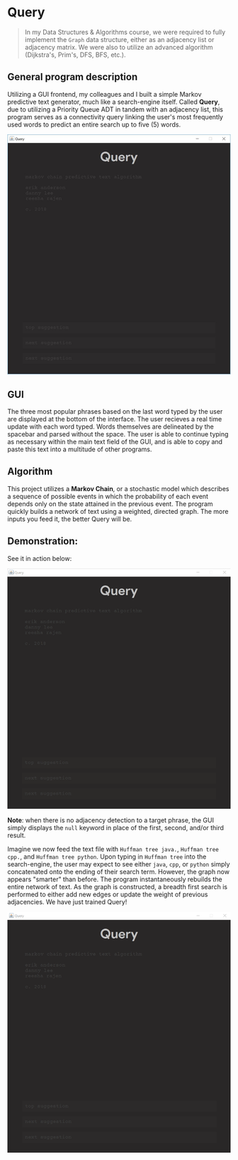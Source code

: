 # Query

>In my Data Structures & Algorithms course, we were required to fully implement the `Graph` data structure, either as an adjacency list or adjacency matrix. We were also to utilize an advanced algorithm (Dijkstra's, Prim's, DFS, BFS, etc.).

## General program description
Utilizing a GUI frontend, my colleagues and I built a simple Markov predictive text generator, much like a search-engine itself. Called **Query**, due to utilizing a Priority Queue ADT in tandem with an adjacency list, this program serves as a connectivity query linking the user's most frequently used words to predict an entire search up to five (5) words.

![Capture](images/screenshot01.JPG)

## GUI
The three most popular phrases based on the last word typed by the user are displayed at the bottom of the interface. The user recieves a real time update with each word typed. Words themselves are delineated by the spacebar and parsed without the space. The user is able to continue typing as necessary within the main text field of the GUI, and is able to copy and paste this text into a multitude of other programs.

## Algorithm
This project utilizes a **Markov Chain**, or a stochastic model which describes a sequence of possible events in which the probability of each event depends only on the state attained in the previous event. The program quickly builds a network of text using a weighted, directed graph. The more inputs you feed it, the better Query will be.

## Demonstration:
See it in action below:

![GIF](images/gif01.gif)


**Note**: when there is no adjacency detection to a target phrase, the GUI simply displays the `null` keyword in place of the first, second, and/or third result.

Imagine we now feed the text file with `Huffman tree java.`, `Huffman tree cpp.`, and `Huffman tree python`. Upon typing in `Huffman tree` into the search-engine, the user may expect to see either `java`, `cpp`, or `python` simply concatenated onto the ending of their search term. However, the graph now appears "smarter" than before. The program instantaneously rebuilds the entire network of text. As the graph is constructed, a breadth first search is performed to either add new edges or update the weight of previous adjacencies. We have just trained Query!


![GIF](images/gif02.gif)

